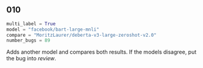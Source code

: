 ## 010

```python
multi_label = True
model = "facebook/bart-large-mnli"
compare = "MoritzLaurer/deberta-v3-large-zeroshot-v2.0"
number_bugs = 89
```

Adds another model and compares both results. If the models disagree, put the bug into *review*.
